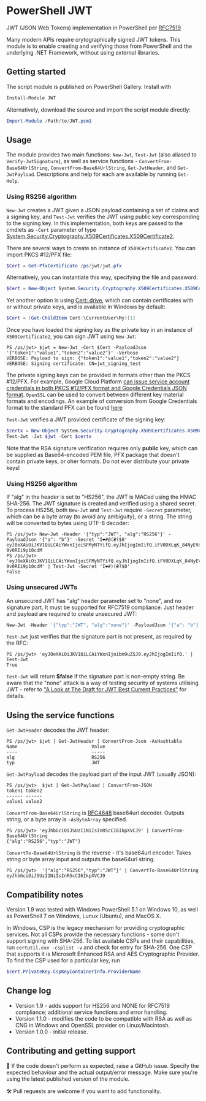 # PowerShell JWT

JWT (JSON Web Tokens) implementation in PowerShell per [RFC7519](https://tools.ietf.org/html/rfc7519)

Many modern APIs require crytographically signed JWT tokens. This module is to enable creating and verifying those from PowerShell and the underlying .NET Framework, without using external libraries. 

## Getting started

The script module is published on PowerShell Gallery. Install with 
```powershell
Install-Module JWT
``` 
Alternatively, download the source and import the script module directly:
```powershell
Import-Module /Path/to/JWT.psm1
``` 

## Usage

The module provides two main functions: `New-Jwt`, `Test-Jwt` (also aliased to `Verify-JwtSignature`), as well as service functions - `ConvertFrom-Base64UrlString`, `ConvertFrom-Base64UrlString`, `Get-JwtHeader`, and `Get-JwtPayload`. Descriptions and help for each are available by running `Get-Help`.

### Using **RS256** algorithm

`New-Jwt` creates a JWT given a JSON payload containing a set of claims and a signing key, and `Test-Jwt` verifies the JWT using public key corresponding to the signing key. In this implementation, both keys are passed to the cmdlets as `-Cert` parameter of type [System.Security.Cryptography.X509Certificates.X509Certificate2](https://docs.microsoft.com/en-us/dotnet/api/system.security.cryptography.x509certificates.x509certificate2). 

There are several ways to create an instance of `X509Certificate2`. You can import PKCS #12/PFX file:
```powershell
$Cert = Get-PfxCertificate /ps/jwt/jwt.pfx
```
Alternatively, you can instantiate this way, specifying the file and password:
```powershell
$Cert = New-Object System.Security.Cryptography.X509Certificates.X509Certificate2("/ps/jwt/jwt.pfx","jwt")
```
Yet another option is using [Cert: drive](https://docs.microsoft.com/en-us/powershell/module/Microsoft.PowerShell.Security/About/about_Certificate_Provider), which can contain certificates with or without private keys, and is available in Windows by default:
```powershell
$Cert = (Get-ChildItem Cert:\CurrentUser\My)[1]
```
Once  you have loaded the signing key as the private key in an instance of `X509Certificate2`, you can sign JWT using `New-Jwt`:

```
PS /ps/jwt> $jwt = New-Jwt -Cert $Cert -PayloadJson '{"token1":"value1","token2":"value2"}' -Verbose
VERBOSE: Payload to sign: {"token1":"value1","token2":"value2"}
VERBOSE: Signing certificate: CN=jwt_signing_test
```

The private signing keys can be provided in formats other than the PKCS #12/PFX. For example, Google Cloud Platform [can issue service account credentials in both PKCS #12/PFX format and Google Credentials JSON format](https://cloud.google.com/iam/docs/reference/rest/v1/projects.serviceAccounts.keys). `OpenSSL` can be used to convert between different key material formats and encodings. An example of conversion from Google Credentials format to the standard PFX can be found [here](https://gist.github.com/SP3269/a766709e7aeadc92a953dd253bb53b6a)

`Test-Jwt` verifies a JWT provided certificate of the signing key:

```powershell
$certx = New-Object System.Security.Cryptography.X509Certificates.X509Certificate2("c:\ps\jwt\jwt.cer")
Test-Jwt -Jwt $jwt -Cert $certx
```

Note that the RSA signature verification requires only **public** key, which can be supplied as Base64-encoded PEM file, PFX package that doesn't contain private keys, or oher formats. Do not ever distribute your private keys!

### Using **HS256** algorithm

If "alg" in the header is set to "HS256", the JWT is MACed using the HMAC SHA-256. The JWT signature is created and verified using a shared secret. To process HS256, both `New-Jwt` and `Test-Jwt` require `-Secret` parameter, which can be a byte array (to avoid any ambiguity), or a string. The string will be converted to bytes using UTF-8 decoder:
```
PS /ps/jwt> New-Jwt -Header '{"typ":"JWT", "alg":"HS256"}' -PayloadJson '{"a": "b"}' -Secret 'I❤️#@(₴?$0'
eyJ0eXAiOiJKV1QiLCAiYWxnIjoiSFMyNTYifQ.eyJhIjogImIifQ.iFV0DXLqK_84NyEVqBClSIVRvWufv-9v0RIi9p10cdM
PS /ps/jwt> 'eyJ0eXAiOiJKV1QiLCAiYWxnIjoiSFMyNTYifQ.eyJhIjogImIifQ.iFV0DXLqK_84NyEVqBClSIVRvWufv-9v0RIi9p10cdM' | Test-Jwt -Secret 'I❤️#)(₴?$0'
False
```

### Using unsecured JWTs

An unsecured JWT has "alg" header parameter set to "none", and no signature part. It must be supported for RFC7519 compliance. Just header and payload are required to create unsecured JWT:
```powershell
New-Jwt -Header '{"typ":"JWT", "alg":"none"}' -PayloadJson '{"a": "b"}'
```
`Test-Jwt` just verifies that the signature part is not present, as required by the RFC:
```
PS /ps/jwt> 'eyJ0eXAiOiJKV1QiLCAiYWxnIjoibm9uZSJ9.eyJhIjogImIifQ.' | Test-Jwt
True
```
`Test-Jwt` will return **$false** if the signature part is non-empty string. Be aware that the "none" attack is a way of testing security of systems utilising JWT - refer to ["A Look at The Draft for JWT Best Current Practices"](https://auth0.com/blog/a-look-at-the-latest-draft-for-jwt-bcp/) for details.

## Using the service functions

`Get-JwtHeader` decodes the JWT header:
```
PS /ps/jwt> $jwt | Get-JwtHeader | ConvertFrom-Json -AsHashtable
Name                           Value
----                           -----
alg                            RS256
typ                            JWT
```

`Get-JwtPayload` decodes the payload part of the input JWT (usually JSON):
```
PS /ps/jwt>  $jwt | Get-JwtPayload | ConvertFrom-JSON
token1 token2
------ ------
value1 value2
```

`ConvertFrom-Base64UrlString` is [RFC4648](https://tools.ietf.org/html/rfc4648) base64url decoder. Outputs string, or a byte array is `-AsByteArray` specified.
```
PS /ps/jwt> 'eyJhbGciOiJSUzI1NiIsInR5cCI6IkpXVCJ9' | ConvertFrom-Base64UrlString
{"alg":"RS256","typ":"JWT"}
```

`ConvertTo-Base64UrlString` is the reverse - it's base64url encoder. Takes string or byte array input and outputs the base64url string.
```
PS /ps/jwt>  '{"alg":"RS256","typ":"JWT"}' | ConvertTo-Base64UrlString
eyJhbGciOiJSUzI1NiIsInR5cCI6IkpXVCJ9
```

## Compatibility notes

Version 1.9 was tested with Windows PowerShell 5.1 on Windows 10, as well as PowerShell 7 on Windows, Lunux (Ubuntu), and MacOS X.

In Windows, CSP is the legacy mechanism for providing cryptographic services. Not all CSPs provide the necessary functions - some don't support signing with SHA-256. To list available CSPs and their capabilities, run `certutil.exe -csplist -v` and check for entry for SHA-256. One CSP that supports it is Microsoft Enhanced RSA and AES Cryptographic Provider. To find the CSP used for a particular key, run
```powershell
$cert.PrivateKey.CspKeyContainerInfo.ProviderName
```

## Change log

- Version 1.9 - adds support for HS256 and NONE for RFC7519 compliance; additional service functions and error handling. 
- Version 1.1.0 - modifies the code to be compatible with RSA as well as CNG in Windows and OpenSSL provider on Linux/Macintosh.
- Version 1.0.0 - initial release.

## Contributing and getting support

🐞 If the code doesn't perform as expected, raise a GitHub issue. Specify the expected behaviour and the actual output/error message. Make sure you're using the latest published version of the module.

🛠️ Pull requests are welcome if you want to add functionality.

